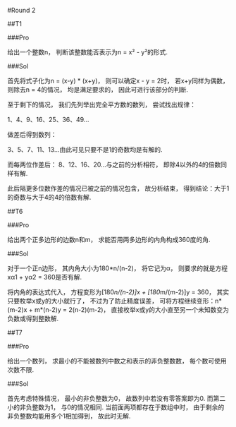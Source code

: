 #Round 2

##T1

###Pro

给出一个整数n， 判断该整数能否表示为n = x² - y²的形式.

###Sol

首先将式子化为n = (x-y) * (x+y)， 则可以确定x - y = 2时， 若x+y同样为偶数， 则除去n = 4的情况， 均是满足要求的， 因此可进行该部分的判断.

至于剩下的情况， 我们先列举出完全平方数的数列， 尝试找出规律：

1、4、9、16、25、36、49...

做差后得到数列：

3、5、7、11、13...由此可见只要不是1的奇数均是有解的.

而每两位作差后： 8、12、16、20...与之前的分析相符， 即除4以外的4的倍数同样有解.

此后隔更多位数作差的情况已被之前的情况包含， 故分析结束， 得到结论：大于1的奇数与大于4的4的倍数有解.

##T6

###Pro

给出两个正多边形的边数n和m， 求能否用两多边形的内角构成360度的角.

###Sol

对于一个正n边形， 其内角大小为180*n/(n-2)， 将它记为α， 则要求的就是方程xα1 + yα2 = 360是否有解. 

将内角的表达式代入， 方程变形为[180*n/(n-2)]x + [180*m/(m-2)]y = 360， 其实只要枚举x或y的大小就行了， 不过为了防止精度误差， 可将方程继续变形：n*(m-2)x + m*(n-2)y = 2(n-2)(m-2)， 直接枚举x或y的大小直至另一个未知数变为负数或得到整数解.

##T7

###Pro

给出一个数列， 求最小的不能被数列中数之和表示的非负整数数， 每个数可使用次数不限.

###Sol

首先考虑特殊情况， 最小的非负整数为0， 故数列中若没有零答案即为0. 而第二小的非负整数为1， 与0的情况相同. 当前面两项都存在于数组中时， 由于剩余的非负整数均能用多个1相加得到， 故此时无解.
